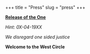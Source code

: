 +++
title = "Press"
slug = "press"
+++

[**Release of the One**](https://ferraristorage1.file.core.windows.net/media/summon-7-19-2023-0.pdf?sv=2022-11-02&ss=bqtf&srt=sco&sp=rwdlacuptfxy&se=2023-07-19T11:41:45Z&sig=uhqOOs2%2BX6WqMRFq2A4lPf2ahIJoy1b2hmwaqszQhbg%3D&_=1689738415561)

*Hint: 0X-04-19XX*

*We disregard one sided justice*
  
**Welcome to the West Circle**